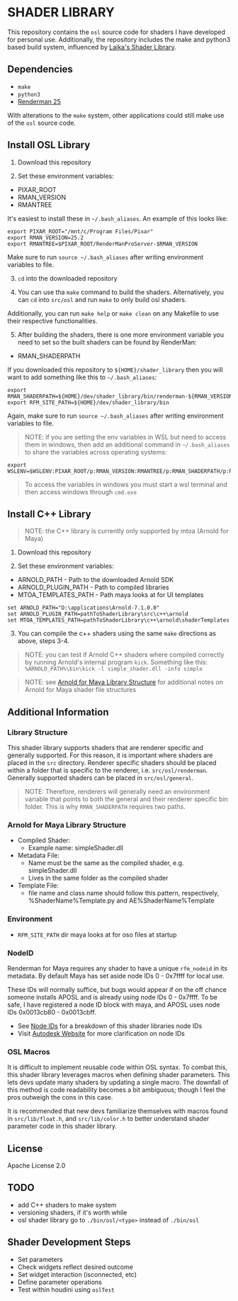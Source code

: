 # SHADER LIBRARY
This repository contains the `osl` source code for shaders I have developed for personal use. Additionally, the repository includes the make and python3 based build system, influenced by [Laika's Shader Library](https://github.com/LaikaStudios/shading-library.git).

## Dependencies
- `make`
- `python3`
- [Renderman 25](https://rmanwiki.pixar.com/display/REN25/RenderMan+25+Documentation)

With alterations to the `make` system, other applications could still make use of the `osl` source code.

## Install OSL Library
1. Download this repository

2. Set these environment variables:
- PIXAR_ROOT
- RMAN_VERSION
- RMANTREE

It's easiest to install these in `~/.bash_aliases`. An example of this looks like:
```
export PIXAR_ROOT="/mnt/c/Program Files/Pixar"
export RMAN_VERSION=25.2
export RMANTREE=$PIXAR_ROOT/RenderManProServer-$RMAN_VERSION
```
Make sure to run `source ~/.bash_aliases` after writing environment variables to file.

3. `cd` into the downloaded repository

4. You can use tha `make` command to build the shaders. Alternatively, you can `cd` into `src/osl` and run `make` to only build osl shaders.

Additionally, you can run `make help` or `make clean` on any Makefile to use their respective functionalities.

5. After building the shaders, there is one more environment variable you need to set so the built shaders can be found by RenderMan:
- RMAN_SHADERPATH

If you downloaded this repository to `${HOME}/shader_library` then you will want to add something like this to `~/.bash_aliases`:
```
export RMAN_SHADERPATH=${HOME}/dev/shader_library/bin/renderman-${RMAN_VERSION}:${HOME}/dev/shader_library/bin/general"
export RFM_SITE_PATH=${HOME}/dev/shader_library/bin
```
Again, make sure to run `source ~/.bash_aliases` after writing environment variables to file.

> NOTE: if you are setting the env variables in WSL but need to access them in windows, then add an additional command in `~/.bash_aliases` to share the variables across operating systems:
```
export WSLENV=$WSLENV:PIXAR_ROOT/p:RMAN_VERSION:RMANTREE/p:RMAN_SHADERPATH/p:RFM_SITE_PATH/p
```
> To access the variables in windows you must start a wsl terminal and then access windows through `cmd.exe`

## Install C++ Library
> NOTE: the C++ library is currently only supported by mtoa (Arnold for Maya)

1. Download this repository

2. Set these environment variables:
- ARNOLD_PATH - Path to the downloaded Arnold SDK
- ARNOLD_PLUGIN_PATH - Path to compiled libraries
- MTOA_TEMPLATES_PATH - Path maya looks at for UI templates

```
set ARNOLD_PATH="D:\applications\Arnold-7.1.0.0"
set ARNOLD_PLUGIN_PATH=pathToShaderLibrary\src\c++\arnold
set MTOA_TEMPLATES_PATH=pathToShaderLibrary\c++\arnold\shaderTemplates
```
3. You can compile the c++ shaders using the same `make` directions as above, steps 3-4.

> NOTE: you can test if Arnold C++ shaders where compiled correctly by running Arnold's internal program `kick`. Something like this: `%ARNOLD_PATH%\bin\kick -l simple_shader.dll -info simple`

>NOTE: see [Arnold for Maya Library Structure](#arnold-for-maya-library-structure) for additional notes on Arnold for Maya shader file structures

## Additional Information

### Library Structure
This shader library supports shaders that are renderer specific and generally supported. For this reason, it is important 
where shaders are placed in the `src` directory. Renderer specific shaders should be placed within a folder that is 
specific to the renderer, i.e. `src/osl/renderman`. Generally supported
 shaders can be placed in `src/osl/general`.

 > NOTE: Therefore, renderers will generally need an environment variable that 
points to both the general and their renderer specific bin folder. This is why `RMAN_SHADERPATH` requires two paths.

### Arnold for Maya Library Structure
- Compiled Shader:
	- Example name: simpleShader.dll
- Metadata File:
	- Name must be the same as the compiled shader, e.g. simpleShader.dll
	- Lives in the same folder as the compiled shader
- Template File:
	- file name and class name should follow this pattern, respectively, %ShaderName%Template.py and AE%ShaderName%Template

### Environment
- `RFM_SITE_PATH` dir maya looks at for oso files at startup

### NodeID
Renderman for Maya requires any shader to have a unique `rfm_nodeid` in its metadata. By default Maya has set aside 
node IDs 0 - 0x7ffff for local use.

These IDs will normally suffice, but bugs would appear if on the off chance someone installs APOSL and is already using 
node IDs 0 - 0x7ffff. To be safe, I have registered a node ID block with maya, and APOSL uses node IDs
0x0013cb80 - 0x0013cbff. 

- See [Node IDs](./doc/NODE_IDS.md) for a breakdown of this shader libraries node IDs
- Visit [Autodesk Website](https://mayaid.autodesk.io/) for more clarification on node IDs

### OSL Macros 
It is difficult to implement reusable code within OSL syntax. To combat this, this shader library leverages macros when
 defining shader parameters. This lets devs update many shaders by updating a single macro. The downfall of this method
 is code  readability becomes a bit ambiguous; though I feel the pros outweigh the cons in this case.

It is recommended that new devs familiarize themselves with macros found in `src/lib/float.h`, and 
`src/lib/color.h` to better understand shader parameter code in this shader library.

## License
Apache License 2.0

## TODO
- add C++ shaders to make system
- versioning shaders, if it's worth while
- osl shader library go to `./bin/osl/<type>` instead of `./bin/osl`

## Shader Development Steps
- Set parameters
- Check widgets reflect desired outcome
- Set widget interaction (isconnected, etc)
- Define parameter operations
- Test within houdini using ```oslTest```
